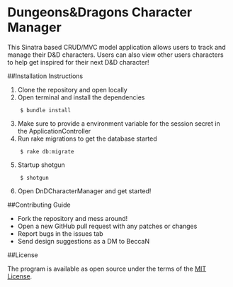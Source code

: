 # Dungeons&Dragons Character Manager

This Sinatra based CRUD/MVC model application allows users to track and manage their D&D characters. Users can also view other users characters to help get inspired for their next D&D character!

##Installation Instructions

1. Clone the repository and open locally
2. Open terminal and install the dependencies
```console
    $ bundle install
```
3. Make sure to provide a environment variable for the session secret in the ApplicationController
4. Run rake migrations to get the database started
```console
    $ rake db:migrate
```
5. Startup shotgun
```console
    $ shotgun
```
6. Open DnDCharacterManager and get started!

##Contributing Guide
- Fork the repository and mess around!
- Open a new GitHub pull request with any patches or changes
- Report bugs in the issues tab
- Send design suggestions as a DM to BeccaN

##License

The program is available as open source under the terms of the [MIT License](http://opensource.org/licenses/MIT).